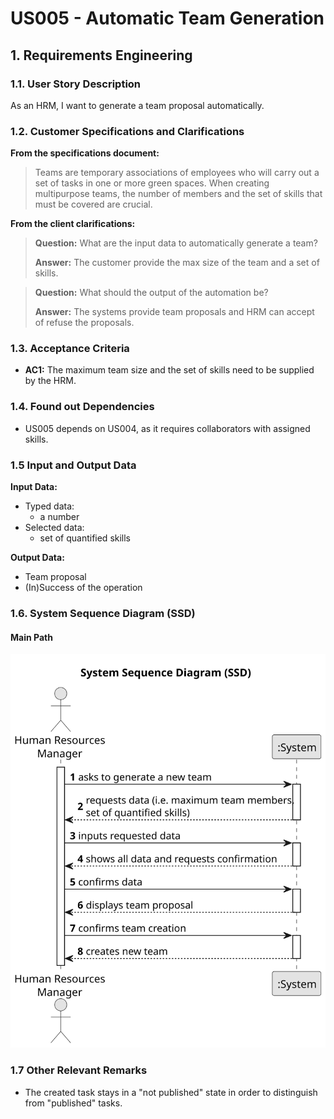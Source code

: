 # US005 - Automatic Team Generation


## 1. Requirements Engineering

### 1.1. User Story Description

As an HRM, I want to generate a team proposal automatically.

### 1.2. Customer Specifications and Clarifications 

**From the specifications document:**

>	Teams are temporary associations of employees who will carry out a set of tasks in
one or more green spaces. When creating multipurpose teams, the number of members
and the set of skills that must be covered are crucial.


**From the client clarifications:**

> **Question:** What are the input data to automatically generate a team?
>
> **Answer:**
The customer provide the max size of the team and a set of skills.

> **Question:** What should the output of the automation be?
>
> **Answer:** The systems provide team proposals and HRM can accept of refuse the proposals.

### 1.3. Acceptance Criteria

* **AC1:** The maximum team size and the set of skills need to be supplied by
  the HRM.

### 1.4. Found out Dependencies

* US005 depends on US004, as it requires collaborators with assigned skills.

### 1.5 Input and Output Data

**Input Data:**

* Typed data:
    * a number
* Selected data:
  * set of quantified skills

**Output Data:**

* Team proposal
* (In)Success of the operation

### 1.6. System Sequence Diagram (SSD)

#### Main Path

![System Sequence Diagram - Alternative One](svg/us005-system-sequence-diagram.svg)


### 1.7 Other Relevant Remarks

* The created task stays in a "not published" state in order to distinguish from "published" tasks.